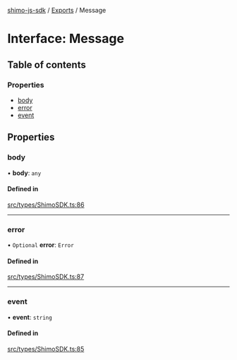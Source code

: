 [shimo-js-sdk](../README.md) / [Exports](../modules.md) / Message

# Interface: Message

## Table of contents

### Properties

- [body](Message.md#body)
- [error](Message.md#error)
- [event](Message.md#event)

## Properties

### body

• **body**: `any`

#### Defined in

[src/types/ShimoSDK.ts:86](https://github.com/shimohq/shimo-js-sdk/blob/d29b8a1/src/types/ShimoSDK.ts#L86)

___

### error

• `Optional` **error**: `Error`

#### Defined in

[src/types/ShimoSDK.ts:87](https://github.com/shimohq/shimo-js-sdk/blob/d29b8a1/src/types/ShimoSDK.ts#L87)

___

### event

• **event**: `string`

#### Defined in

[src/types/ShimoSDK.ts:85](https://github.com/shimohq/shimo-js-sdk/blob/d29b8a1/src/types/ShimoSDK.ts#L85)
